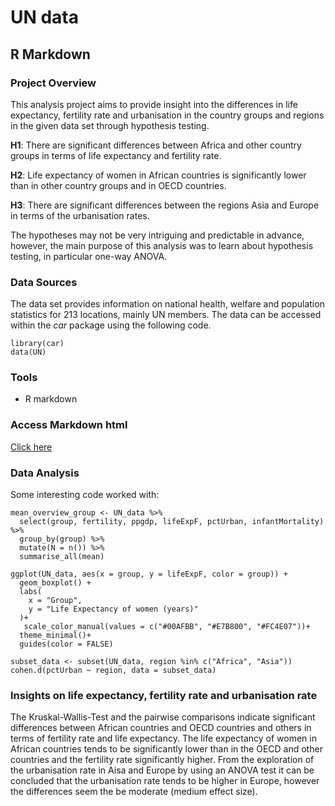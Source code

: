 # UN data
## R Markdown
### Project Overview
This analysis project aims to provide insight into the differences in life expectancy, fertility rate and urbanisation in the country groups and regions in the given data set through hypothesis testing.

**H1**: There are significant differences between Africa and other country groups in terms of life expectancy and fertility rate.

**H2**: Life expectancy of women in African countries is significantly lower than in other country groups and in OECD countries. 

**H3**: There are significant differences between the regions Asia and Europe in terms of the urbanisation rates.

The hypotheses may not be very intriguing and predictable in advance, however, the main purpose of this analysis was to learn about hypothesis testing, in particular one-way ANOVA.

### Data Sources
The data set provides information on national health, welfare and population statistics for 213 locations, mainly UN members.
The data can be accessed within the _car_ package using the following code.
```
library(car)
data(UN)
```

### Tools
- R markdown

### Access Markdown html
[Click here](https://ckeuss.github.io/UN_R_dataset/)

### Data Analysis
Some interesting code worked with:

```
mean_overview_group <- UN_data %>%
  select(group, fertility, ppgdp, lifeExpF, pctUrban, infantMortality) %>%
  group_by(group) %>%
  mutate(N = n()) %>%  
  summarise_all(mean)
```
```
ggplot(UN_data, aes(x = group, y = lifeExpF, color = group)) +
  geom_boxplot() +
  labs(
    x = "Group",
    y = "Life Expectancy of women (years)"
  )+
   scale_color_manual(values = c("#00AFBB", "#E7B800", "#FC4E07"))+
  theme_minimal()+
  guides(color = FALSE)
```
```
subset_data <- subset(UN_data, region %in% c("Africa", "Asia"))
cohen.d(pctUrban ~ region, data = subset_data)
```

### Insights on life expectancy, fertility rate and urbanisation rate
The Kruskal-Wallis-Test and the pairwise comparisons indicate significant differences between African countries and OECD countries and others in terms of fertility rate and life expectancy. The life expectancy of women in African countries tends to be significantly lower than in the OECD and other countries and the fertility rate significantly higher.
From the exploration of the urbanisation rate in Aisa and Europe by using an ANOVA test it can be concluded that the urbanisation rate tends to be higher in Europe, however the differences seem the be moderate (medium effect size).

